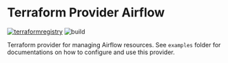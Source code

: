 Terraform Provider Airflow
==========================

[![terraformregistry](https://img.shields.io/badge/terraform-registry-blueviolet)](https://registry.terraform.io/providers/drfaust92/airflow)
![build](https://github.com/drfaust92/terraform-provider-airflow/workflows/build/badge.svg)

Terraform provider for managing Airflow resources. See `examples` folder for
documentations on how to configure and use this provider.
